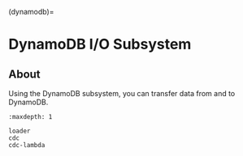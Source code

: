 (dynamodb)=
# DynamoDB I/O Subsystem

## About
Using the DynamoDB subsystem, you can transfer data from and to DynamoDB.


```{toctree}
:maxdepth: 1

loader
cdc
cdc-lambda
```
